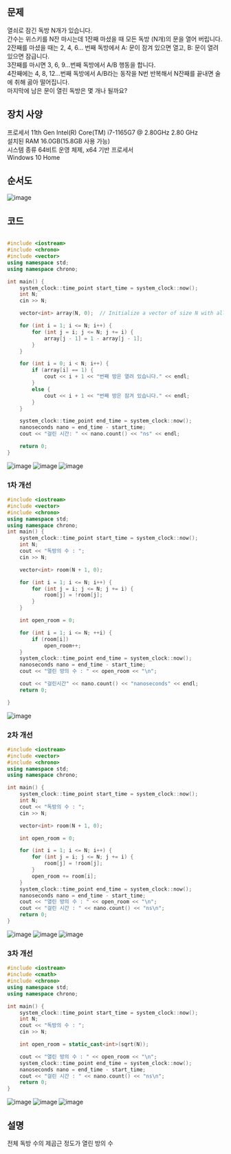 ## 문제
열쇠로 잠긴 독방 N개가 있습니다.   
간수는 위스키를 N잔 마시는데 1잔째 마셨을 때 모든 독방 (N개)의 문을 열어 버립니다.  
2잔째를 마셨을 때는 2, 4, 6… 번째 독방에서 A: 문이 잠겨 있으면 열고, B: 문이 열려 있으면 잠급니다.  
3잔째를 마시면 3, 6, 9…번째 독방에서 A/B 행동을 합니다.   
4잔째에는 4, 8, 12…번째 독방에서 A/B라는 동작을 N번 반복해서 N잔째를 끝내면 술에 취해 곯아 떨어집니다.  
마지막에 남은 문이 열린 독방은 몇 개나 될까요?  

## 장치 사양
 
프로세서	11th Gen Intel(R) Core(TM) i7-1165G7 @ 2.80GHz   2.80 GHz  
설치된 RAM	16.0GB(15.8GB 사용 가능)  
시스템 종류	64비트 운영 체제, x64 기반 프로세서  
Windows 10 Home  

## 순서도
![image](https://github.com/gryrryfh/Algorithm/assets/50912987/2cfc2da3-3d40-453c-b471-3f95c51f8853)




## 코드
```C++

#include <iostream>
#include <chrono>
#include <vector>
using namespace std;
using namespace chrono;

int main() {
    system_clock::time_point start_time = system_clock::now();
    int N;
    cin >> N;

    vector<int> array(N, 0);  // Initialize a vector of size N with all elements set to 0

    for (int i = 1; i <= N; i++) {
        for (int j = i; j <= N; j += i) {
            array[j - 1] = 1 - array[j - 1];
        }
    }

    for (int i = 0; i < N; i++) {
        if (array[i] == 1) {
            cout << i + 1 << "번째 방은 열려 있습니다." << endl;
        }
        else {
            cout << i + 1 << "번째 방은 잠겨 있습니다." << endl;
        }
    }

    system_clock::time_point end_time = system_clock::now();
    nanoseconds nano = end_time - start_time;
    cout << "걸린 시간: " << nano.count() << "ns" << endl;

    return 0;
}
```
![image](https://github.com/gryrryfh/Algorithm/assets/50912987/ffb9b190-bc7a-44e8-96b4-fa135c328a36)
![image](https://github.com/gryrryfh/Algorithm/assets/50912987/bceaa9b1-178a-457d-a6d9-ffbf2fe68211)
![image](https://github.com/gryrryfh/Algorithm/assets/50912987/94eb3c13-52a2-4a7b-be7d-3ba68d237078)





### 1차 개선
```C++
#include <iostream>
#include <vector>
#include <chrono>
using namespace std;
using namespace chrono;
int main() {
    system_clock::time_point start_time = system_clock::now();
    int N;
    cout << "독방의 수 : ";
    cin >> N;

    vector<int> room(N + 1, 0);

    for (int i = 1; i <= N; i++) {
        for (int j = i; j <= N; j += i) {
            room[j] = !room[j];
        }
    }

    int open_room = 0;

    for (int i = 1; i <= N; ++i) {
        if (room[i])
            open_room++;
    }
    system_clock::time_point end_time = system_clock::now();
    nanoseconds nano = end_time - start_time;
    cout << "열린 방의 수 : " << open_room << "\n";

    cout << "걸린시간" << nano.count() << "nanoseconds" << endl;
    return 0;

}


```
![image](https://github.com/gryrryfh/Algorithm/assets/50912987/a3c4f629-57eb-495b-8a37-dbe53534ac1f)



### 2차 개선
```C++
#include <iostream>
#include <vector>
#include <chrono>
using namespace std;
using namespace chrono;

int main() {
    system_clock::time_point start_time = system_clock::now();
    int N;
    cout << "독방의 수 : ";
    cin >> N;

    vector<int> room(N + 1, 0);

    int open_room = 0;

    for (int i = 1; i <= N; i++) {
        for (int j = i; j <= N; j += i) {
            room[j] = !room[j];
        }
        open_room += room[i];
    }
    system_clock::time_point end_time = system_clock::now();
    nanoseconds nano = end_time - start_time;
    cout << "열린 방의 수 : " << open_room << "\n";
    cout << "걸린 시간 : " << nano.count() << "ns\n";
    return 0;
}
```
![image](https://github.com/gryrryfh/Algorithm/assets/50912987/4545eecd-6d27-4a63-958a-5bff02964243)
![image](https://github.com/gryrryfh/Algorithm/assets/50912987/3adea2fc-582a-4438-b894-54e8f702a8e8)
![image](https://github.com/gryrryfh/Algorithm/assets/50912987/c0b180f8-cdf9-4949-aed9-3377fd0363d7)





### 3차 개선
```C++
#include <iostream>
#include <cmath>
#include <chrono>
using namespace std;
using namespace chrono;

int main() {
    system_clock::time_point start_time = system_clock::now();
    int N;
    cout << "독방의 수 : ";
    cin >> N;

    int open_room = static_cast<int>(sqrt(N));

    cout << "열린 방의 수 : " << open_room << "\n";
    system_clock::time_point end_time = system_clock::now();
    nanoseconds nano = end_time - start_time;
    cout << "걸린 시간 : " << nano.count() << "ns\n";
    return 0;
}

```
![image](https://github.com/gryrryfh/Algorithm/assets/50912987/1fd4f79b-899f-4f56-aa3f-0cf384293fb9)
![image](https://github.com/gryrryfh/Algorithm/assets/50912987/ad5753ad-9ce9-418a-9d93-fe5688dd59c6)
![image](https://github.com/gryrryfh/Algorithm/assets/50912987/3fbc5084-99ce-455e-8be4-a2e0c990f7ed)




## 설명
전체 독방 수의 제곱근 정도가 열린 방의 수
